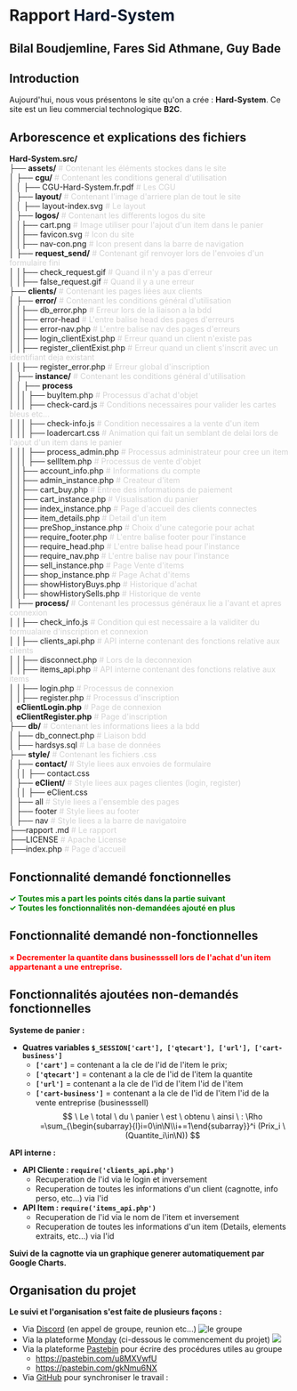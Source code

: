 # Rapport <font color="#0a1b2f"> Hard-System </font>



## Bilal Boudjemline, Fares Sid Athmane, Guy Bade

## Introduction
Aujourd'hui, nous vous présentons le site qu'on a crée : **Hard-System**.
Ce site est un lieu commercial technologique **B2C**. 

## Arborescence et explications des fichiers
 **Hard-System.src/**</br>
├── **assets/**  <font color="lightgrey"> # Contenant les éléments stockes dans le site</font></br>
│   ├── **cgu/**  <font color="lightgrey"> # Contenant les conditions general d'utilisation </font></br>
│   │   ├── CGU-Hard-System.fr.pdf <font color="lightgrey"> # Les CGU </font></br>
│   ├── **layout/** <font color="lightgrey"> # Contenant l'image d'arriere plan de tout le site </font></br>
│   │ ├── layout-index.svg <font color="lightgrey"> # Le layout </font></br>
│   ├── **logos/**  <font color="lightgrey"> # Contenant les differents logos du site </font></br>
│   │├── cart.png <font color="lightgrey"> # Image utiliser pour l'ajout d'un item dans le panier </font></br>
│   │├── favicon.svg <font color="lightgrey"> # Icon du site </font></br>
│   │├── nav-con.png <font color="lightgrey"> # Icon  present dans la barre de navigation</font></br>
│   ├── **request_send/**  <font color="lightgrey"> # Contenant gif renvoyer lors de l'envoies d'un </br>formulaire fini </font></br>
│   │├── check_request.gif <font color="lightgrey"> # Quand il n'y a pas d'erreur </font></br>
│   │├── false_request.gif <font color="lightgrey"> # Quand il y a une erreur </font></br>
├── **clients/**  <font color="lightgrey"> # Contenant les pages liées aux clients</font></br>
│   ├── **error/**  <font color="lightgrey"> # Contenant les conditions général d'utilisation </font></br>
│   │├── db_error.php <font color="lightgrey"> # Erreur lors de la liaison a la bdd</font></br>
│   │├── error-head <font color="lightgrey"> # L'entre balise head des pages d'erreurs </font></br>
│   │├── error-nav.php <font color="lightgrey"> # L'entre balise nav des pages d'erreurs</font></br>
│   │├── login_clientExist.php <font color="lightgrey"> # Erreur quand un client n'existe pas</font></br>
│   │├── register_clientExist.php <font color="lightgrey"> # Erreur quand un client s'inscrit avec un identifiant deja existant</font></br>
│   │├── register_error.php <font color="lightgrey"> # Erreur global d'inscription</font></br>
│   ├── **instance/**  <font color="lightgrey"> # Contenant les conditions général d'utilisation </font></br>
│   │ ├── **process**</br>
│   ││ ├── buyItem.php <font color="lightgrey"> # Processus d'achat d'objet</font></br>
│   ││ ├── check-card.js <font color="lightgrey"> # Conditions necessaires pour valider les cartes bleus etc...</font></br>
│   ││ ├── check-info.js <font color="lightgrey"> # Condition necessaires a la vente d'un item</font></br>
│   ││ ├── loadercart.css <font color="lightgrey"> # Animation qui fait un semblant de delai lors de l'ajout d'un item dans le panier</font></br>
│   ││ ├── process_admin.php <font color="lightgrey"> # Processus administrateur pour cree un item</font></br>
│   ││ ├── sellItem.php <font color="lightgrey"> # Processus de vente d'objet</font></br>
│   │├── account_info.php <font color="lightgrey"> # Informations du compte</font></br>
│   │├── admin_instance.php <font color="lightgrey"> # Createur d'item</font></br>
│   │├── cart_buy.php <font color="lightgrey"> # Entree des informations de paiement</font></br>
│   │├── cart_instance.php <font color="lightgrey"> # Visualisation du panier</font></br>
│   │├── index_instance.php <font color="lightgrey"> # Page d'accueil des clients connectes</font></br>
│   │├── item_details.php <font color="lightgrey"> # Detail d'un item</font></br>
│   │├── preShop_instance.php <font color="lightgrey"> # Choix d'une categorie pour achat</font></br>
│   │├── require_footer.php <font color="lightgrey"> # L'entre balise footer pour l'instance</font></br>
│   │├── require_head.php <font color="lightgrey"> # L'entre balise head pour l'instance</font></br>
│   │├── require_nav.php <font color="lightgrey"> # L'entre balise nav pour l'instance</font></br>
│   │├── sell_instance.php <font color="lightgrey"> # Page Vente d'items</font></br>
│   │├── shop_instance.php <font color="lightgrey"> # Page Achat d'items</font></br>
│   │├── showHistoryBuys.php <font color="lightgrey"> # Historique d'achat</font></br>
│   │├── showHistorySells.php <font color="lightgrey"> # Historique de vente</font></br>
│   ├── **process/**  <font color="lightgrey"> # Contenant les processus généraux lie a l'avant et apres connexion</font> </br>
│   │├── check_info.js <font color="lightgrey"> # Condition qui est necessaire a la validiter du formualaire d'inscription et connexion </font></br>
│   │├── clients_api.php <font color="lightgrey"> # API interne contenant des fonctions relative aux clients </font></br>
│   │├── disconnect.php <font color="lightgrey"> # Lors de la deconnexion </font></br>
│   │├── items_api.php <font color="lightgrey"> # API interne contenant des fonctions relative aux items</font></br>
│   │├── login.php <font color="lightgrey"> # Processus de connexion</font></br>
│   │├── register.php <font color="lightgrey"> # Processus d'inscription</font></br>
│  **eClientLogin.php**  <font color="lightgrey"> # Page de connexion </font></br>
│  **eClientRegister.php**  <font color="lightgrey"> # Page d'inscription </font></br>
├── **db/**  <font color="lightgrey"> # Contenant les informations liees a la bdd</font></br>
│   ├── db_connect.php  <font color="lightgrey"> # Liaison bdd </font></br>
│   ├── hardsys.sql  <font color="lightgrey"> # La base de données </font></br>
├── **style/**  <font color="lightgrey"> # Contenant les fichiers .css</font></br>
│   ├── **contact/** <font color="lightgrey"> # Style liees aux envoies de formulaire </font></br>
│   ││ ├── contact.css</br>
│   ├── **eClient/**  <font color="lightgrey"> # Style liees aux pages clientes (login, register)</font></br>
│   ││ ├── eClient.css</br>
│   ├── all <font color="lightgrey"> # Style liees a l'ensemble des pages</font></br>
│   ├── footer <font color="lightgrey"> # Style liees au footer</font></br>
│   ├── nav <font color="lightgrey"> # Style liees a la barre de navigatoire</font></br>
├──rapport .md <font color="lightgrey"> # Le rapport </font></br>
├──LICENSE <font color="lightgrey"> # Apache License</font></br>
├──index.php  <font color="lightgrey"> # Page d'accueil</font></br>

## Fonctionnalité demandé fonctionnelles
<font color="green">**✓ Toutes mis a part les points cités dans la partie suivant**</font></br>
<font color="green">**✓ Toutes les fonctionnalités non-demandées ajouté en plus**</font></br>

## Fonctionnalité demandé non-fonctionnelles
<font color="red"> **× Decrementer la quantite dans businesssell lors de l'achat d'un item appartenant a une entreprise.** </font></br>

## Fonctionnalités ajoutées non-demandés fonctionnelles
 **Systeme de panier :**
-  **Quatres variables `$_SESSION['cart'], ['qtecart'], ['url'], ['cart-business']`**
	- **`['cart']`** = contenant a la cle de l'id de l'item le prix;
	- **`['qtecart']`** = contenant a la cle de l'id de l'item la quantite
	- **`['url']`** = contenant a la cle de l'id de l'item l'id de l'item 
	- **`['cart-business']`** = contenant a la cle de l'id de l'item l'id de la vente entreprise (businesssell) 
$$
\ Le \ total \ du \ panier \ est  \ obtenu  \ ainsi \ :
\Rho =\sum_{\begin{subarray}{l}i=0\in\N\\i+=1\end{subarray}}^i (Prix_i \ (Quantite_i\in\N))
$$

**API interne :**
- **API Cliente : `require('clients_api.php')`**
	- Recuperation de l'id via le login et inversement
	- Recuperation de toutes les informations d'un client (cagnotte, info perso, etc...) via l'id
-  **API Item : `require('items_api.php')`**
	- Recuperation de l'id via le nom de l'item et inversement
	- Recuperation de toutes les informations d'un item (Details, elements extraits, etc...) via l'id

**Suivi de la cagnotte via un graphique generer automatiquement par Google Charts.**

## Organisation du projet
**Le suivi et l'organisation s'est faite de plusieurs façons :**
- Via <a href='discord.gg'>Discord</a> (en appel de groupe, reunion etc...)
![le groupe](https://64.media.tumblr.com/a9a77c2539ee2dec3c184c7641c9f2c8/5dac75b8950a75f8-f8/s250x400/5899658ece9958219963822f908b6da8929816c6.pnj)
- Via la plateforme <a href='https://monday.com/'>Monday</a> (ci-dessous le commencement du projet)
![](https://64.media.tumblr.com/1bc702b47cff8ae01e18bf35d96432a1/53a6a51551098fbb-de/s540x810/1e43b13a3c2f3331815a0ab9d3603d3ebd5162f6.pnj)
- Via la plateforme <a href =''>Pastebin</a> pour écrire des procédures utiles au groupe
	- https://pastebin.com/u8MXVwfU
	- https://pastebin.com/gkNmu6NX
- Via <a href=''>GitHub</a> pour synchroniser le travail :